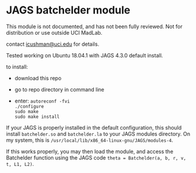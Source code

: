 # JAGS batchelder module

This module is not documented, and has not been fully reviewed. Not for distribution or use outside UCI MadLab.

contact icushman@uci.edu for details.

Tested working on Ubuntu 18.04.1 with JAGS 4.3.0 default install.

to install:
- download this repo
- go to repo directory in command line

- enter:
`autoreconf -fvi`  
`./configure`  
`sudo make`  
`sudo make install`  

If your JAGS is properly installed in the default configuration, this should install `batchelder.so` and `batchelder.la` to your JAGS modules directory. On my system, this is `/usr/local/lib/x86_64-linux-gnu/JAGS/modules-4`.

If this works properly, you may then load the module, and access the Batchelder function using the JAGS code `theta = Batchelder(a, b, r, v, t, L1, L2)`.
